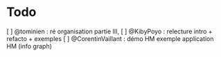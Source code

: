 # Todo

[ ] @tominien : ré organisation partie III, 
[ ] @KibyPoyo : relecture intro + refacto + exemples
[ ] @CorentinVaillant  : démo HM exemple application HM (info graph)